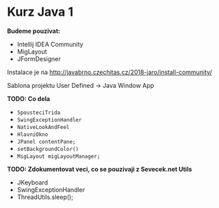 Kurz Java 1
===========

**Budeme pouzivat:**
-  Intellij IDEA Community
- MigLayout
- JFormDesigner

Instalace je na http://javabrno.czechitas.cz/2018-jaro/install-community/

Sablona projektu User Defined -> Java Window App

**TODO: Co dela**
- ```SpousteciTrida```
- ```SwingExceptionHandler```
- ```NativeLookAndFeel```
- ```HlavniOkno```
- ```JPanel contentPane;```
- ```setBackgroundColor()```
- ```MigLayout migLayoutManager;```

**TODO: Zdokumentovat veci, co se pouzivaji z Sevecek.net Utils**
- JKeyboard
- SwingExceptionHandler
- ThreadUtils.sleep();
